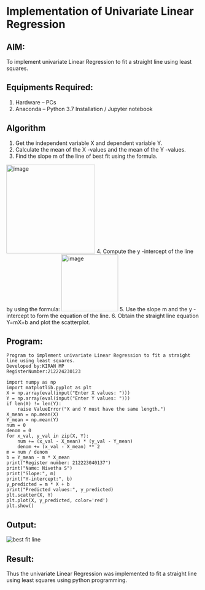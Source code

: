 # Implementation of Univariate Linear Regression
## AIM:
To implement univariate Linear Regression to fit a straight line using least squares.

## Equipments Required:
1. Hardware – PCs
2. Anaconda – Python 3.7 Installation / Jupyter notebook

## Algorithm
1. Get the independent variable X and dependent variable Y.
2. Calculate the mean of the X -values and the mean of the Y -values.
3. Find the slope m of the line of best fit using the formula. 
<img width="231" alt="image" src="https://user-images.githubusercontent.com/93026020/192078527-b3b5ee3e-992f-46c4-865b-3b7ce4ac54ad.png">
4. Compute the y -intercept of the line by using the formula:
<img width="148" alt="image" src="https://user-images.githubusercontent.com/93026020/192078545-79d70b90-7e9d-4b85-9f8b-9d7548a4c5a4.png">
5. Use the slope m and the y -intercept to form the equation of the line.
6. Obtain the straight line equation Y=mX+b and plot the scatterplot.

## Program:
```
Program to implement univariate Linear Regression to fit a straight line using least squares.
Developed by:KIRAN MP
RegisterNumber:212224230123

import numpy as np
import matplotlib.pyplot as plt
X = np.array(eval(input("Enter X values: ")))
Y = np.array(eval(input("Enter Y values: ")))
if len(X) != len(Y):
    raise ValueError("X and Y must have the same length.")
X_mean = np.mean(X)
Y_mean = np.mean(Y)
num = 0
denom = 0
for x_val, y_val in zip(X, Y):
    num += (x_val - X_mean) * (y_val - Y_mean)
    denom += (x_val - X_mean) ** 2
m = num / denom
b = Y_mean - m * X_mean
print("Register number: 212223040137")
print("Name: Nivetha S")
print("Slope:", m)
print("Y-intercept:", b)
y_predicted = m * X + b
print("Predicted values:", y_predicted)
plt.scatter(X, Y)
plt.plot(X, y_predicted, color='red')
plt.show()
```

## Output:
![best fit line](<img width="1379" height="714" alt="Screenshot 2025-08-07 152126" src="https://github.com/user-attachments/assets/fdeca8c6-061d-4b0b-8e09-0b0016917c86" />
)


## Result:
Thus the univariate Linear Regression was implemented to fit a straight line using least squares using python programming.
